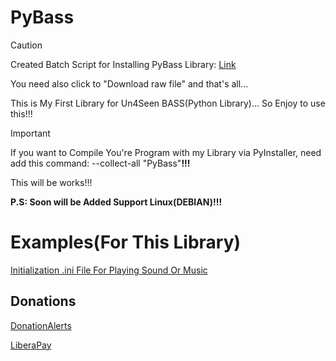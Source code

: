 # PyBass

> [!CAUTION]
> Created Batch Script for Installing PyBass Library: [Link](https://github.com/RikkoMatsumatoOfficial/PyBass/blob/main/PyBass-InstallWithGIT-Batch/install.bat)
>
> You need also сlick to "Download raw file" and that's all...


This is My First Library for Un4Seen BASS(Python Library)... So Enjoy to use this!!!

> [!IMPORTANT]
> If you want to Compile You're Program with my Library via PyInstaller, need add this command: --collect-all "PyBass"**!!!**
>
> This will be works!!!

**P.S: Soon will be Added Support Linux(DEBIAN)!!!**
# Examples(For This Library)

[Initialization .ini File For Playing Sound Or Music](https://github.com/RikkoMatsumatoOfficial/PyBassWithLib_ConfigINI)

## Donations

[DonationAlerts](https://donationalerts.com/r/rikkomatsumato)

[LiberaPay](https://liberapay.com/RikkoMatsumatoOfficial/donate)
